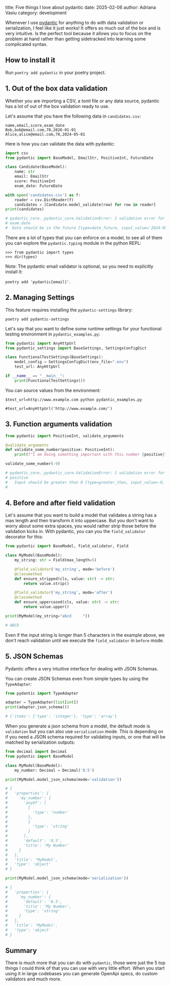 title: Five things I love about pydantic
date: 2025-02-06
author: Adriana Vasiu
category: development

Whenever I use [pydantic](https://docs.pydantic.dev/latest/) for anything to do with data validation or serialization, I feel like it just works!
It offers so much out of the box and is very intuitive. Is the perfect tool because it allows you to focus on the problem
at hand rather than getting sidetracked into learning some complicated syntax. 

## How to install it

Run `poetry add pydantic` in your poetry project. 

## 1. Out of the box data validation 

Whether you are importing a CSV, a toml file or any data source, pydantic has a lot of out of the box validation ready to use. 

Let's assume that you have the following data in `candidates.csv`:
```shell
name,email,score,exam_date
Bob,bob@email.com,70,2026-01-01
Alice,alice@email.com,78,2024-05-01
```

Here is how you can validate the data with pydantic:

```python
import csv
from pydantic import BaseModel, EmailStr, PositiveInt, FutureDate

class Candidate(BaseModel):
    name: str
    email: EmailStr
    score: PositiveInt
    exam_date: FutureDate

with open('candidates.csv') as f:
    reader = csv.DictReader(f)
    candidates = [Candidate.model_validate(row) for row in reader]
print(candidates)

# pydantic_core._pydantic_core.ValidationError: 1 validation error for Candidate
# exam_date
#  Date should be in the future [type=date_future, input_value='2024-05-01', input_type=str]
```

There are a lot of types that you can enforce on a model, to see all of them you can explore the `pydantic.typing` module in the python REPL:

```shell
>>> from pydantic import types
>>> dir(types)
```

Note: The pydantic email validator is optional, so you need to explicitly install it:

`poetry add 'pydantic[email]'`.

## 2. Managing Settings

This feature requires installing the `pydantic-settings` library:

`poetry add pydantic-settings`

Let's say that you want to define some runtime settings for your functional testing environment in `pydantic_examples.py`:

```python
from pydantic import AnyHttpUrl
from pydantic_settings import BaseSettings, SettingsConfigDict

class FunctionalTestSettings(BaseSettings):
    model_config = SettingsConfigDict(env_file=".env")
    test_url: AnyHttpUrl

if __name__ == "__main__":
    print(FunctionalTestSettings())
```

You can source values from the environment:

```shell
$test_url=http://www.example.com python pydantic_examples.py

#test_url=AnyHttpUrl('http://www.example.com/')
```

## 3. Function arguments validation

```python
from pydantic import PositiveInt, validate_arguments

@validate_arguments
def validate_some_number(positive: PositiveInt):
    print(f"I am doing something important with this number {positive}")

validate_some_number(-9)

# pydantic_core._pydantic_core.ValidationError: 1 validation error for ValidateSomeNumber
# positive
#   Input should be greater than 0 [type=greater_than, input_value=-9, input_type=int]
#
```

## 4. Before and after field validation

Let's assume that you want to build a model that validates a string has a max length and then transform it into uppercase.
But you don't want to worry about some extra spaces, you would rather strip those before the validation kicks in.
With pydantic, you can you the `field_validator` decorator for this:

```python
from pydantic import BaseModel, field_validator, Field

class MyModel(BaseModel):
    my_string: str = Field(max_length=5)

    @field_validator('my_string', mode='before')
    @classmethod
    def ensure_stripped(cls, value: str) -> str:
        return value.strip()

    @field_validator('my_string', mode='after')
    @classmethod
    def ensure_uppercased(cls, value: str) -> str:
        return value.upper()

print(MyModel(my_string="abcd     "))

# ABCD
```

Even if the input string is longer than 5 characters in the example above, we don't reach validation until we 
execute the `field_validator` in `before` mode.

## 5. JSON Schemas 

Pydantic offers a very intuitive interface for dealing with JSON Schemas.

You can create JSON Schemas even from simple types by using the `TypeAdapter`:

```python
from pydantic import TypeAdapter

adapter = TypeAdapter(list[int])
print(adapter.json_schema())

# {'items': {'type': 'integer'}, 'type': 'array'}
```

When you generate a json schema from a model, the default mode is `validation` but you can also use `serialization` mode.
This is depending on if you need a JSON schema required for validating inputs, or one that will be matched by serialization outputs:

```python
from decimal import Decimal
from pydantic import BaseModel

class MyModel(BaseModel):
    my_number: Decimal = Decimal('0.5')

print(MyModel.model_json_schema(mode='validation'))

# {
#   'properties': {
#     'my_number': {
#       'anyOf': [
#         {
#           'type': 'number'
#         },
#         {
#           'type': 'string'
#         }
#       ],
#       'default': '0.5',
#       'title': 'My Number'
#     }
#   },
#   'title': 'MyModel',
#   'type': 'object'
# }

print(MyModel.model_json_schema(mode='serialization'))

# {
#   'properties': {
#     'my_number': {
#       'default': '0.5',
#       'title': 'My Number',
#       'type': 'string'
#     }
#   },
#   'title': 'MyModel',
#   'type': 'object'
# }
```

## Summary

There is much more that you can do with `pydantic`, those were just the 5 top things I could think of that you can use 
with very little effort. 
When you start using it in large codebases you can generate OpenApi specs, do custom validators and much more.


